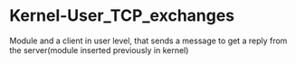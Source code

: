 # Kernel-User_TCP_exchanges
Module and a client in user level, that sends a message to get a reply from the server(module inserted previously in kernel)
